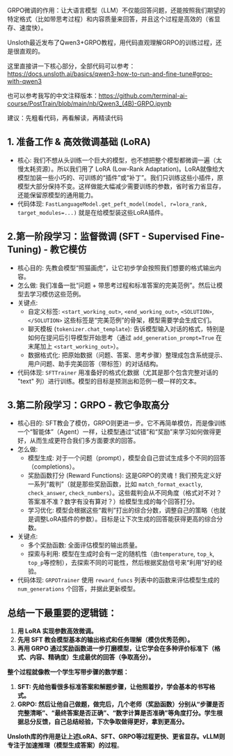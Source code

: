 GRPO微调的作用：让大语言模型（LLM）不仅能回答问题，还能按照我们期望的特定格式（比如带思考过程）和内容质量来回答，并且这个过程是高效的（省显存、速度快）。

Unsloth最近发布了Qwen3+GRPO教程，用代码直观理解GRPO的训练过程，还是很直观的。

这里直接讲一下核心部分，全部代码可以参考：https://docs.unsloth.ai/basics/qwen3-how-to-run-and-fine-tune#grpo-with-qwen3

也可以参考我写的中文注释版本：https://github.com/terminal-ai-course/PostTrain/blob/main/nb/Qwen3_(4B)-GRPO.ipynb

建议：先粗看代码，再看解读，再精读代码

## 1. 准备工作 & 高效微调基础 (LoRA)

- 核心: 我们不想从头训练一个巨大的模型，也不想把整个模型都微调一遍（太慢太耗资源）。所以我们用了 LoRA (Low-Rank Adaptation)。LoRA就像给大模型加装一些小巧的、可训练的“插件”或“补丁”。我们只训练这些小插件，原模型大部分保持不变。这样做能大幅减少需要训练的参数，省时省力省显存，还能保留原模型的通用能力。
- 代码体现: `FastLanguageModel.get_peft_model(model, r=lora_rank, target_modules=...)` 就是在给模型装这些LoRA插件。

## 2.第一阶段学习：监督微调 (SFT - Supervised Fine-Tuning) - 教它模仿

- 核心目的: 先教会模型“照猫画虎”，让它初步学会按照我们想要的格式输出内容。
- 怎么做: 我们准备一批“问题 + 带思考过程和标准答案的完美范例”。然后让模型去学习模仿这些范例。
- 关键点:
  - 自定义标签: `<start_working_out>`, `<end_working_out>`, `<SOLUTION>`, `</SOLUTION>` 这些标签是“完美范例”的骨架，模型需要学会生成它们。
  - 聊天模板 (`tokenizer.chat_template`): 告诉模型输入对话的格式，特别是如何在提问后引导模型开始思考（通过 `add_generation_prompt=True` 在末尾加上 `<start_working_out>`）。
  - 数据格式化: 把原始数据（问题、答案、思考步骤）整理成包含系统提示、用户问题、助手完美回答（带标签）的对话结构。
- 代码体现: `SFTTrainer` 用准备好的格式化数据（尤其是那个包含完整对话的 "text" 列）进行训练。模型的目标是预测出和范例一模一样的文本。

## 3.第二阶段学习：GRPO - 教它争取高分

- 核心目的: SFT教会了模仿，GRPO则更进一步。它不再简单模仿，而是像训练一个“智能体”（Agent）一样，让模型通过“试错”和“奖励”来学习如何做得更好，从而生成更符合我们多方面要求的回答。
- 怎么做:
  - 模型生成: 对于一个问题（prompt），模型会自己尝试生成多个不同的回答（completions）。
  - 奖励函数打分 (Reward Functions): 这是GRPO的灵魂！我们预先定义好一系列“裁判”（就是那些奖励函数，比如 `match_format_exactly`, `check_answer`, `check_numbers`）。这些裁判会从不同角度（格式对不对？答案准不准？数字有没有算对？）给模型生成的每个回答打分。
  - 学习优化: 模型会根据这些“裁判”打出的综合分数，调整自己的策略（也就是调整LoRA插件的参数）。目标是让下次生成的回答能获得更高的综合分数。
- 关键点:
  - 多个奖励函数: 全面评估模型的输出质量。
  - 探索与利用: 模型在生成时会有一定的随机性（由`temperature`, `top_k`, `top_p`等控制），去探索不同的可能性，然后根据奖励信号来“利用”好的经验。
- 代码体现: `GRPOTrainer` 使用 `reward_funcs` 列表中的函数来评估模型生成的 `num_generations` 个回答，并据此更新模型。

## 总结一下最重要的逻辑链：

1. **用 LoRA 实现参数高效微调。**
2. **先用 SFT 教会模型基本的输出格式和任务理解（模仿优秀范例）。**
3. **再用 GRPO 通过奖励函数进一步打磨模型，让它学会在多种评价标准下（格式、内容、精确度）生成最优的回答（争取高分）。**

**整个过程就像教一个学生写带步骤的数学题：**

1. **SFT: 先给他看很多标准答案和解题步骤，让他照着抄，学会基本的书写格式。**
2. **GRPO: 然后让他自己做题，做完后，几个老师（奖励函数）分别从“步骤是否完整清晰”、“最终答案是否正确”、“数字计算是否准确”等角度打分。学生根据总分反馈，自己总结经验，下次争取做得更好，拿到更高分。**

**Unsloth库的作用是让上述LoRA、SFT、GRPO等过程更快、更省显存。vLLM则专注于加速推理（模型生成答案）的过程**。